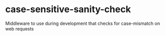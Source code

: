 # case-sensitive-sanity-check
Middleware to use during development that checks for case-mismatch on web requests
